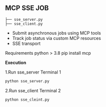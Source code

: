 ## MCP SSE JOB 

```
├── sse_server.py
├── sse_client.py
```

* Submit asynchronous jobs using MCP tools
* Track job status via custom MCP resources
* SSE transport
  
Requirements 
python > 3.8 
pip install mcp 

**Execution**

1.Run sse_server
Terminal 1
```bash 
python sse_server.py
```
2.Run sse_client
Terminal 2
```bash 
python sse_cleint.py
```





